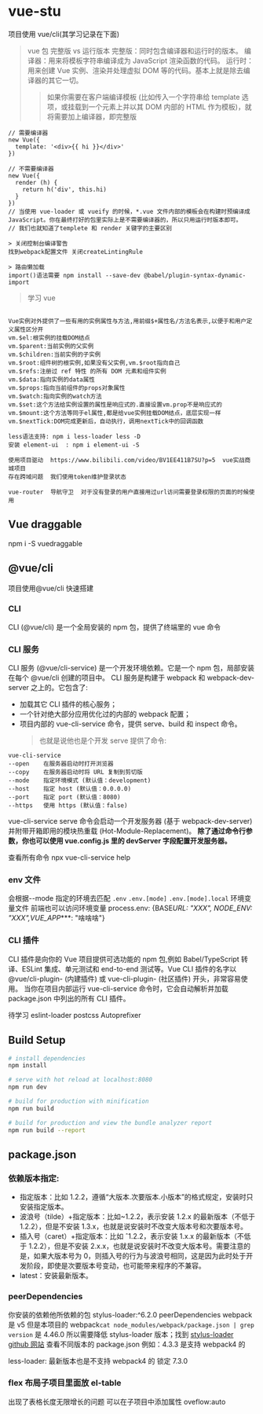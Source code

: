 # vue-stu

项目使用 vue/cli(其学习记录在下面)

> vue 包 完整版 vs 运行版本
> 完整版：同时包含编译器和运行时的版本。
> 编译器：用来将模板字符串编译成为 JavaScript 渲染函数的代码。
> 运行时：用来创建 Vue 实例、渲染并处理虚拟 DOM 等的代码。基本上就是除去编译器的其它一切。
>
> > 如果你需要在客户端编译模板 (比如传入一个字符串给 template 选项，或挂载到一个元素上并以其 DOM 内部的 HTML 作为模板)，就将需要加上编译器，即完整版

```
// 需要编译器
new Vue({
  template: '<div>{{ hi }}</div>'
})

// 不需要编译器
new Vue({
  render (h) {
    return h('div', this.hi)
  }
})
// 当使用 vue-loader 或 vueify 的时候，*.vue 文件内部的模板会在构建时预编译成 JavaScript。你在最终打好的包里实际上是不需要编译器的，所以只用运行时版本即可。
// 我们也就知道了templete 和 render 关键字的主要区别

> 关闭控制台编译警告
找到webpack配置文件 关闭createLintingRule

> 路由懒加载
import()语法需要 npm install --save-dev @babel/plugin-syntax-dynamic-import

```

> 学习 vue

```

Vue实例对外提供了一些有用的实例属性与方法,用前缀$+属性名/方法名表示,以便于和用户定义属性区分开
vm.$el:根实例的挂载DOM结点
vm.$parent:当前实例的父实例
vm.$children:当前实例的子实例
vm.$root:组件树的根实例,如果没有父实例,vm.$root指向自己
vm.$refs:注册过 ref 特性 的所有 DOM 元素和组件实例
vm.$data:指向实例的data属性
vm.$props:指向当前组件的props对象属性
vm.$watch:指向实例的watch方法
vm.$set:这个方法给实例设置的属性是响应式的.直接设置vm.prop不是响应式的
vm.$mount:这个方法等同于el属性,都是给vue实例挂载DOM结点，底层实现一样
vm.$nextTick:DOM完成更新后，自动执行，调用nextTick中的回调函数

less语法支持: npm i less-loader less -D
安装 element-ui  : npm i element-ui -S

使用项目驱动  https://www.bilibili.com/video/BV1EE411B7SU?p=5  vue实战商城项目
存在跨域问题  我们使用token维护登录状态

vue-router  导航守卫  对于没有登录的用户直接用过url访问需要登录权限的页面的时候使用
```

## Vue draggable

npm i -S vuedraggable

## @vue/cli

项目使用@vue/cli 快速搭建

### CLI

CLI (@vue/cli) 是一个全局安装的 npm 包，提供了终端里的 vue 命令

### CLI 服务

CLI 服务 (@vue/cli-service) 是一个开发环境依赖。它是一个 npm 包，局部安装在每个 @vue/cli 创建的项目中。
CLI 服务是构建于 webpack 和 webpack-dev-server 之上的。它包含了:

- 加载其它 CLI 插件的核心服务；
- 一个针对绝大部分应用优化过的内部的 webpack 配置；
- 项目内部的 vue-cli-service 命令，提供 serve、build 和 inspect 命令。
  > 也就是说他也是个开发 serve 提供了命令:

```
vue-cli-service
--open    在服务器启动时打开浏览器
--copy    在服务器启动时将 URL 复制到剪切版
--mode    指定环境模式 (默认值：development)
--host    指定 host (默认值：0.0.0.0)
--port    指定 port (默认值：8080)
--https   使用 https (默认值：false)
```

vue-cli-service serve 命令会启动一个开发服务器 (基于 webpack-dev-server) 并附带开箱即用的模块热重载 (Hot-Module-Replacement)。
**除了通过命令行参数，你也可以使用 vue.config.js 里的 devServer 字段配置开发服务器。**

查看所有命令 npx vue-cli-service help

### env 文件

会根据--mode 指定的环境去匹配 `.env` `.env.[mode]` `.env.[mode].local` 环境变量文件
前端也可以访问环境变量 process.env: {BASE*URL: "XXX", NODE_ENV: "XXX",VUE_APP*\*\*\*: "啥啥啥"}

### CLI 插件

CLI 插件是向你的 Vue 项目提供可选功能的 npm 包,例如 Babel/TypeScript 转译、ESLint 集成、单元测试和 end-to-end 测试等。Vue CLI 插件的名字以 @vue/cli-plugin- (内建插件) 或 vue-cli-plugin- (社区插件) 开头，非常容易使用。
当你在项目内部运行 vue-cli-service 命令时，它会自动解析并加载 package.json 中列出的所有 CLI 插件。

待学习
eslint-loader
postcss Autoprefixer

## Build Setup

```bash
# install dependencies
npm install

# serve with hot reload at localhost:8080
npm run dev

# build for production with minification
npm run build

# build for production and view the bundle analyzer report
npm run build --report
```

## package.json

### 依赖版本指定:

- 指定版本：比如 1.2.2，遵循“大版本.次要版本.小版本”的格式规定，安装时只安装指定版本。
- 波浪号（tilde）+指定版本：比如~1.2.2，表示安装 1.2.x 的最新版本（不低于 1.2.2），但是不安装 1.3.x，也就是说安装时不改变大版本号和次要版本号。
- 插入号（caret）+指定版本：比如 ˆ1.2.2，表示安装 1.x.x 的最新版本（不低于 1.2.2），但是不安装 2.x.x，也就是说安装时不改变大版本号。需要注意的是，如果大版本号为 0，则插入号的行为与波浪号相同，这是因为此时处于开发阶段，即使是次要版本号变动，也可能带来程序的不兼容。
- latest：安装最新版本。

### peerDependencies

你安装的依赖他所依赖的包
stylus-loader:^6.2.0 peerDependencies webpack 是 v5 但是本项目的 webpack`cat node_modules/webpack/package.json | grep version` 是 4.46.0 所以需要降低 stylus-loader 版本；找到 <a href="https://github.com/webpack-contrib/stylus-loader">stylus-loader github 网站</a> 查看不同版本的 package.json 例如：4.3.3 是支持 webpack4 的

less-loader: 最新版本也是不支持 webpack4 的 锁定 7.3.0

### flex 布局子项目里面放 el-table

出现了表格长度无限增长的问题
可以在子项目中添加属性 oveflow:auto
